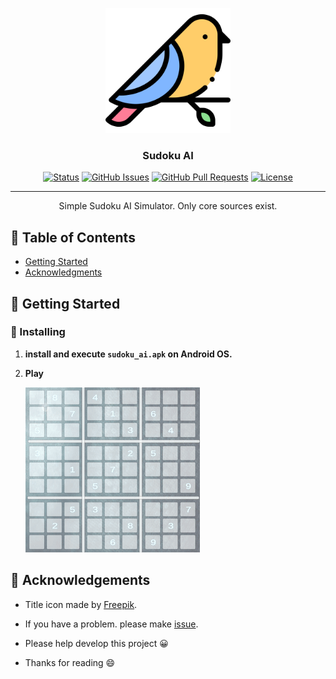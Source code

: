 <p align="center">
  <a href="" rel="noopener">
 <img width=200px height=200px src="./static/icon.png" alt="Project logo" ></a>
 <br>

 
</p>

<h3 align="center">Sudoku AI</h3>

<div align="center">

[![Status](https://img.shields.io/badge/status-active-success.svg)]()
[![GitHub Issues](https://img.shields.io/github/issues/da-huin/sudoku_ai.svg)](https://github.com/da-huin/sudoku_ai/issues)
[![GitHub Pull Requests](https://img.shields.io/github/issues-pr/da-huin/sudoku_ai.svg)](https://github.com/da-huin/sudoku_ai'/pulls)
[![License](https://img.shields.io/badge/license-MIT-blue.svg)](/LICENSE)

</div>

---

<p align="center"> Simple Sudoku AI Simulator. Only core sources exist.
    <br> 
</p>

## 📝 Table of Contents

- [Getting Started](#getting_started)
- [Acknowledgments](#acknowledgement)

## 🏁 Getting Started <a name = "getting_started"></a>

### 🚀 Installing

1. **install and execute `sudoku_ai.apk` on Android OS.**

1. **Play**

    ![sudoku_ai.gif](./static/sudoku_ai.gif)


## 🎉 Acknowledgements <a name = "acknowledgement"></a>

- Title icon made by [Freepik](https://www.flaticon.com/kr/authors/freepik).

- If you have a problem. please make [issue](https://github.com/da-huin/sudoku_ai/issues).

- Please help develop this project 😀

- Thanks for reading 😄
